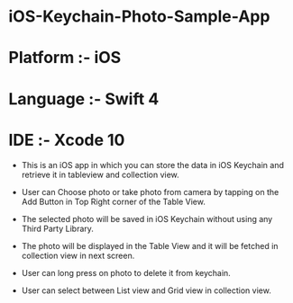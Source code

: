 # iOS-Keychain-Photo-Sample-App

# Platform :- iOS

# Language :- Swift 4

# IDE :- Xcode 10

* This is an iOS app in which you can store the data in iOS Keychain and retrieve it in tableview and collection view. 

* User can Choose photo or take photo from camera by tapping on the Add Button in Top Right corner of the Table View. 

* The selected photo will be saved in iOS Keychain without using any Third Party Library. 

* The photo will be displayed in the Table View and it will be fetched in collection view in next screen. 

* User can long press on photo to delete it from keychain. 

* User can select between List view and Grid view in collection view. 
